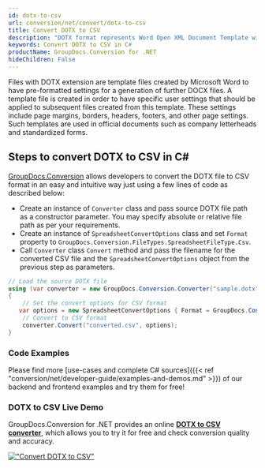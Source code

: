 ```yaml
---
id: dotx-to-csv
url: conversion/net/convert/dotx-to-csv
title: Convert DOTX to CSV
description: "DOTX format represents Word Open XML Document Template with .dotx extension. Learn how to convert DOTX to CSV file programmatically in C# language using GroupDocs.Conversion for .NET library."
keywords: Convert DOTX to CSV in C#
productName: GroupDocs.Conversion for .NET
hideChildren: False
---
```


Files with DOTX extension are template files created by Microsoft Word to have pre-formatted settings for a generation of further DOCX files. A template file is created in order to have specific user settings that should be applied to subsequent files created from this template. These settings include page margins, borders, headers, footers, and other page settings. Such templates are used in official documents such as company letterheads and standardized forms.

## Steps to convert DOTX to CSV in C#

[GroupDocs.Conversion](https://products.groupdocs.com/conversion/net) allows developers to convert the DOTX file to CSV format in an easy and intuitive way just using a few lines of code as described below:

* Create an instance of `Converter` class and pass source DOTX file path as a constructor parameter. You may specify absolute or relative file path as per your requirements. 
* Create an instance of `SpreadsheetConvertOptions` class and set `Format` property to `GroupDocs.Conversion.FileTypes.SpreadsheetFileType.Csv`.
* Call `Converter` class `Convert` method and pass the filename for the converted CSV file and the `SpreadsheetConvertOptions` object from the previous step as parameters.

```csharp
// Load the source DOTX file
using (var converter = new GroupDocs.Conversion.Converter("sample.dotx"))
{
    // Set the convert options for CSV format
   var options = new SpreadsheetConvertOptions { Format = GroupDocs.Conversion.FileTypes.SpreadsheetFileType.Csv };
    // Convert to CSV format
    converter.Convert("converted.csv", options);
}
```

### Code Examples

Please find more [use-cases and complete C# sources]({{< ref "conversion/net/developer-guide/examples-and-demos.md" >}}) of our backend and frontend examples and try them for free!

### DOTX to CSV Live Demo

GroupDocs.Conversion for .NET provides an online [**DOTX to CSV converter**](https://products.groupdocs.app/conversion/dotx-to-csv), which allows you to try it for free and check conversion quality and accuracy.

[!["Convert DOTX to CSV"](conversion/net/images/convert-to-csv/convert-dotx-to-csv.png)](https://products.groupdocs.app/conversion/dotx-to-csv)